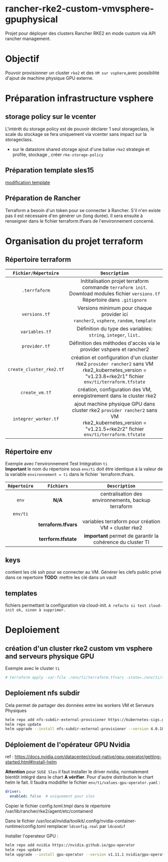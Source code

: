 # rancher-rke2-custom-vmvsphere-gpuphysical

Projet pour déployer des clusters Rancher RKE2 en mode custom via API rancher management.

# Objectif
Pouvoir provisionner un cluster `rke2` et des `VM sur vsphere`,avec possibilité d'ajout de machine physique GPU externe.

# Préparation infrastructure vsphere
## storage policy sur le vcenter 
L'intérêt du storage policy est de pouvoir déclarer 1 seul storageclass, le scale du stockage se fera uniquement via vcenter sans impact sur la storageclass.

- sur le datastore shared storage ajout d'une balise `rke2`
strategie et profile, stockage , créer `rke-storage-policy` 

## Préparation template sles15
[modification template](./templatesles15spx.md)

## Préparation de Rancher
Terraform a besoin d'un token pour se connecter à Rancher. S'il n'en existe pas il est nécessaire d'en générer un (long durée).
Il sera ensuite à renseigner dans le fichier terraform.tfvars de l'environnement concerné.
# Organisation du projet terraform
## Répertoire terraform

| `Fichier/Répertoire` | `Description` | 
| :------: |  :------: |
|  `.terrfaform`   | Inititalisation projet terraform commande `terraform init`.<br/>Download modules fichier `versions.tf`<br/> Répertoire dans `.gitignore`  | 
|  `versions.tf`   | Versions minimum pour chaque provider ici<br/> `rancher2`, `vsphere`, `random`, `template`  | 
|  `variables.tf`   | Définition du type des variables:<br/>`string`, `integer`, `list`..| 
|  `provider.tf`   | Définition des méthodes d'accès via le provider vshpere et rancher2| 
|  `create_cluster_rke2.tf`   | création et configuration d'un cluster rke2 `provider rancher2` sans VM<br/>rke2_kubernetes_version = "v1.23.8+rke2r1" fichier `env/ti/terraform.tfstate`|
|  `create_vm.tf`   | création, configuration des VM, enregistrement dans le cluster rke2|
|  `integrer_worker.tf`   | ajout machine physique GPU dans cluster rke2 `provider rancher2` sans VM<br/>rke2_kubernetes_version = "v1.21.5+rke2r2" fichier `env/ti/terraform.tfstate`|

## Répertoire env
Exemple avec l'environnement Test Intégration `ti`   
**Important** le nom du répertoire sous `env/ti` doit être identique à la valeur de la variable `environnement = ti` dans le fichier `terraform.tfvars.

| `Répertoire` | `Fichiers` | `Description` | 
| :------: |  :------: | :------: |
|  `env`   | **N/A** | centralisation des environnements, backup terraform |
|  `env/ti`| | |
| | **terraform.tfvars** | variables terraform pour création VM + cluster rke2 |
| | **terrform.tfstate** | **important** permet de garantir la cohérence du cluster TI |
## keys
contient les clé ssh pour se connecter au VM.
Générer les clefs public privé dans ce repertoire
**TODO**: mettre les clé dans un vault
## templates
fichiers permettant la configuration via cloud-init.
`A refacto si test cloud-init ok, sinon à supprimer.`

# Deploiement
## création d'un cluster rke2 custom vm vsphere and serveurs physique GPU

Exemple avec le cluster `ti` 
```bash
# terraform apply -var-file ./env/ti/terraform.tfvars -state=./env/ti/terraform.tfstate -backup="-" -auto-approve
```
## Deploiement nfs subdir
Cela permet de partager des données entre les workers VM et Serveurs Physiques

```bash
helm repo add nfs-subdir-external-provisioner https://kubernetes-sigs.github.io/nfs-subdir-external-provisioner/
helm repo update
helm upgrade --install nfs-subdir-external-provisioner --version 4.0.18 nfs-subdir-external-provisioner/nfs-subdir-external-provisioner -n kube-system -f ./values-nfs-provisioner.yaml
```

## Déploiement de l'opérateur GPU Nvidia
ref : https://docs.nvidia.com/datacenter/cloud-native/gpu-operator/getting-started.html#install-helm

**Attention** pour `SUSE Sles` il faut installer le driver nvidia, normalement bientôt intégré dans le chart **A vérifier**. Pour d'autre distribution le chart helm le fait. Il faudra modidifer le fichier `env/ti/values-gpu-operator.yaml` :
```yaml
driver:
  enabled: false  # uniquement pour sles
```


Copier le fichier config.toml.tmpl dans le répertoire /var/lib/rancher/rke2/agent/etc/containerd

Dans le fichier /usr/local/nvidia/toolkit/.config/nvidia-container-runtime/config.toml remplacer `ldconfig.real` par `ldcondif`

Installer l'operateur GPU :

```bash
helm repo add nvidia https://nvidia.github.io/gpu-operator
helm repo update
helm upgrade --install gpu-operator --version v1.11.1 nvidia/gpu-operator --create-namespace -n gpu-operator -f values-gpu-operator.yaml
```
